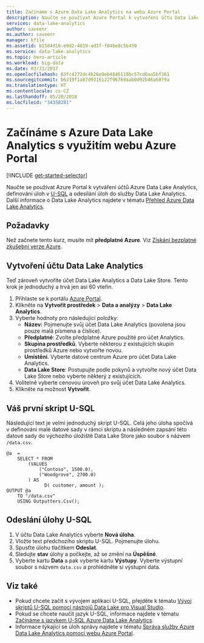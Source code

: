 ```yaml
---
title: Začínáme s Azure Data Lake Analytics na webu Azure Portal
description: Naučte se používat Azure Portal k vytvoření účtu Data Lake Analytics, vytvoření úlohy Data Lake Analytics pomocí U-SQL a odeslání úlohy.
services: data-lake-analytics
author: saveenr
ms.author: saveenr
manager: kfile
ms.assetid: b1584d16-e0d2-4019-ad1f-f04be8c5b430
ms.service: data-lake-analytics
ms.topic: hero-article
ms.workload: big-data
ms.date: 03/21/2017
ms.openlocfilehash: 63fc4272dc4b26e9eb4846118bc57cd6aa5bf361
ms.sourcegitcommit: b6319f1a87d9316122f96769aab0d92b46a6879a
ms.translationtype: HT
ms.contentlocale: cs-CZ
ms.lasthandoff: 05/20/2018
ms.locfileid: "34358281"
---
```

# <a name="get-started-with-azure-data-lake-analytics-using-azure-portal"></a>Začínáme s Azure Data Lake Analytics s využitím webu Azure Portal
[!INCLUDE [get-started-selector](../../includes/data-lake-analytics-selector-get-started.md)]

Naučte se používat Azure Portal k vytváření účtů Azure Data Lake Analytics, definování úloh v [U-SQL](data-lake-analytics-u-sql-get-started.md) a odesílání úloh do služby Data Lake Analytics. Další informace o Data Lake Analytics najdete v tématu [Přehled Azure Data Lake Analytics](data-lake-analytics-overview.md).

## <a name="prerequisites"></a>Požadavky

Než začnete tento kurz, musíte mít **předplatné Azure**. Viz [Získání bezplatné zkušební verze Azure](https://azure.microsoft.com/pricing/free-trial/).

## <a name="create-a-data-lake-analytics-account"></a>Vytvoření účtu Data Lake Analytics

Teď zároveň vytvoříte účet Data Lake Analytics a Data Lake Store.  Tento krok je jednoduchý a trvá jen asi 60 vteřin.

1. Přihlaste se k portálu [Azure Portal](https://portal.azure.com).
2. Klikněte na **Vytvořit prostředek** >  **Data a analýzy** > **Data Lake Analytics**.
3. Vyberte hodnoty pro následující položky:
   * **Název:** Pojmenujte svůj účet Data Lake Analytics (povolena jsou pouze malá písmena a číslice).
   * **Předplatné**: Zvolte předplatné Azure použité pro účet Analytics.
   * **Skupina prostředků**. Vyberte některou z existujících skupin prostředků Azure nebo vytvořte novou.
   * **Umístění**. Vyberte datové centrum Azure pro účet Data Lake Analytics.
   * **Data Lake Store**: Postupujte podle pokynů a vytvořte nový účet Data Lake Store nebo vyberte některý z existujících. 
4. Volitelně vyberte cenovou úroveň pro svůj účet Data Lake Analytics.
5. Klikněte na možnost **Vytvořit**. 


## <a name="your-first-u-sql-script"></a>Váš první skript U-SQL

Následující text je velmi jednoduchý skript U-SQL. Celá jeho úloha spočívá v definování malé datové sady v rámci skriptu a následném zapsání této datové sady do výchozího úložiště Data Lake Store jako soubor s názvem `/data.csv`.

```
@a  = 
    SELECT * FROM 
        (VALUES
            ("Contoso", 1500.0),
            ("Woodgrove", 2700.0)
        ) AS 
              D( customer, amount );
OUTPUT @a
    TO "/data.csv"
    USING Outputters.Csv();
```

## <a name="submit-a-u-sql-job"></a>Odeslání úlohy U-SQL

1. V účtu Data Lake Analytics vyberte **Nová úloha**.
2. Vložte text předchozího skriptu U-SQL. Pojmenujte úlohu. 
3. Spusťte úlohu tlačítkem **Odeslat**.   
4. Sledujte **stav** úlohy a počkejte, až se změní na **Úspěšné**.
5. Vyberte kartu **Data** a pak vyberte kartu **Výstupy**. Vyberte výstupní soubor s názvem `data.csv` a prohlédněte si výstupní data.

## <a name="see-also"></a>Viz také

* Pokud chcete začít s vývojem aplikací U-SQL, přejděte k tématu [Vývoj skriptů U-SQL pomocí nástrojů Data Lake pro Visual Studio](data-lake-analytics-data-lake-tools-get-started.md).
* Pokud se chcete naučit jazyk U-SQL, informace najdete v tématu [Začínáme s jazykem U-SQL Azure Data Lake Analytics](data-lake-analytics-u-sql-get-started.md).
* Informace týkající se úloh správy najdete v tématu [Správa služby Azure Data Lake Analytics pomocí webu Azure Portal](data-lake-analytics-manage-use-portal.md).
